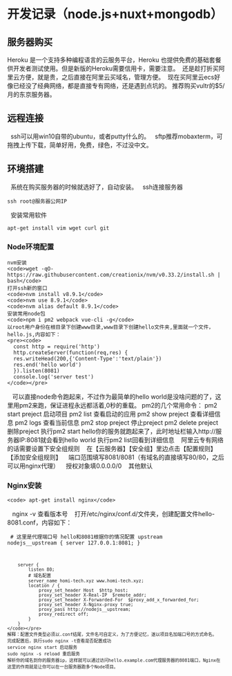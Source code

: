 # 开发记录（node.js+nuxt+mongodb）
## 服务器购买
  Heroku 是一个支持多种编程语言的云服务平台，Heroku 也提供免费的基础套餐供开发者测试使用。但是新版的Heroku需要信用卡，需要注意。
  还是趁打折买阿里云方便，就是贵，之后直接在阿里云买域名，管理方便。
  现在买阿里云ecs好像已经没了经典网络，都是直接专有网络，还是遇到点坑的。
  推荐购买vultr的$5/月的东京服务器。
## 远程连接
   ssh可以用win10自带的ubuntu，或者putty什么的。
   sftp推荐mobaxterm，可拖拽上传下载，简单好用，免费，绿色，不过没中文。
## 环境搭建
   系统在购买服务器的时候就选好了，自动安装。
   ssh连接服务器
   <pre><code>ssh root@服务器公网IP</code></pre>
   安装常用软件
   <pre><code>apt-get install vim wget curl git</code></pre>
### Node环境配置
    nvm安装
    <code>wget -qO- https://raw.githubusercontent.com/creationix/nvm/v0.33.2/install.sh | bash</code>
    打开ssh新的窗口
    <code>nvm install v8.9.1</code>
    <code>nvm use 8.9.1</code>
    <code>nvm alias default 8.9.1</code>
    安装常用node包
    <code>npm i pm2 webpack vue-cli -g</code>
    以root用户身份在根目录下创建www目录,www目录下创建hello文件夹,里面就一个文件，hello.js,内容如下：
    <pre><code>
      const http = require('http')
      http.createServer(function(req,res) {
      res.writeHead(200,{'Content-Type':'text/plain'})
      res.end('hello world')
      }).listen(8081)
      console.log('server test')
    </code></pre>
    可以直接node命令跑起来，不过作为最简单的hello world是没啥问题的了，这里用pm2来跑，保证进程永远都活着,0秒的重载。
    pm2的几个常用命令：
    pm2 start preject 启动项目
    pm2 list 查看启动的应用
    pm2 show preject 查看详细信息
    pm2 logs 查看当前信息
    pm2 stop preject 停止preject
    pm2 delete preject 删除preject
    执行pm2 start hello你的服务就跑起来了，此时地址栏输入http://服务器IP:8081就会看到hello world
    执行pm2 list回看到详细信息
    阿里云专有网络的话需要设置下安全组规则
    在【云服务器】【安全组】里边点击【配置规则】 【添加安全组规则】 
    端口范围填写8081/8081（有域名的直接填写80/80，之后可以用nginx代理）
    授权对象填0.0.0.0/0
    其他默认
### Nginx安装
    <code> apt-get install nginx</code>
    nginx -v 查看版本号
    打开/etc/nginx/conf.d/文件夹，创建配置文件hello-8081.conf，内容如下：
     <pre><code>
      # 这里是代理端口号 hello和8081根据你的情况配置
        upstream nodejs__upstream {
            server 127.0.0.1:8081;
        }

        server {
            listen 80;
            # 域名配置
            server_name homi-tech.xyz www.homi-tech.xyz;
            location / {
                proxy_set_header Host  $http_host;
                proxy_set_header X-Real-IP  $remote_addr;  
                proxy_set_header X-Forwarded-For  $proxy_add_x_forwarded_for;
                proxy_set_header X-Nginx-proxy true;
                proxy_pass http://nodejs__upstream;
                proxy_redirect off;
            }
        }
    </code></pre>
    解释：配置文件类型必须以.conf结尾，文件名可自定义，为了方便记忆，遂以项目名加端口号的方式命名。
    完成配置后，执行sudo nginx -t查看是否配置成功
    service nginx start 启动服务
    sudo nginx -s reload 重启服务
    解析你的域名到你的服务器ip，这样就可以通过访问hello.example.com代理服务器的8081端口，Nginx在这里的作用就是让你可以在一台服务器跑多个Node项目。
    

    
